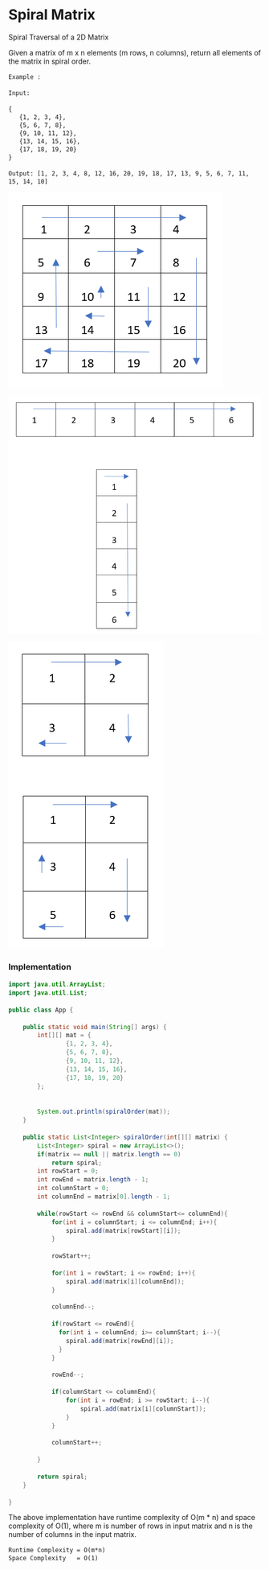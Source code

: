 # Spiral Matrix
Spiral Traversal of a 2D Matrix

Given a matrix of m x n elements (m rows, n columns), return all elements of the matrix in spiral order.

```
Example :

Input:

{
   {1, 2, 3, 4},
   {5, 6, 7, 8},
   {9, 10, 11, 12},
   {13, 14, 15, 16},
   {17, 18, 19, 20}
}

Output: [1, 2, 3, 4, 8, 12, 16, 20, 19, 18, 17, 13, 9, 5, 6, 7, 11, 15, 14, 10]
```

![Spiral Traversal of a 2D Matrix](spiral-traversal.PNG?raw=true "Spiral Traversal of a 2D Matrix")

![Spiral Traversal of a 2D Matrix](example.PNG?raw=true "Spiral Traversal of a 2D Matrix")

![Spiral Traversal of a 2D Matrix](examples-2.PNG?raw=true "Spiral Traversal of a 2D Matrix")


### Implementation

```java
import java.util.ArrayList;
import java.util.List;

public class App {

	public static void main(String[] args) {
		int[][] mat = {
				{1, 2, 3, 4},
				{5, 6, 7, 8},
				{9, 10, 11, 12},
				{13, 14, 15, 16},
				{17, 18, 19, 20}
		};

		
		System.out.println(spiralOrder(mat));
	}
	
	public static List<Integer> spiralOrder(int[][] matrix) {
        List<Integer> spiral = new ArrayList<>();
        if(matrix == null || matrix.length == 0)
            return spiral;
        int rowStart = 0;
        int rowEnd = matrix.length - 1;
        int columnStart = 0;
        int columnEnd = matrix[0].length - 1;
        
        while(rowStart <= rowEnd && columnStart<= columnEnd){
            for(int i = columnStart; i <= columnEnd; i++){
                spiral.add(matrix[rowStart][i]);
            }
            
            rowStart++;
            
            for(int i = rowStart; i <= rowEnd; i++){
                spiral.add(matrix[i][columnEnd]);
            }
            
            columnEnd--;
            
            if(rowStart <= rowEnd){
              for(int i = columnEnd; i>= columnStart; i--){
                spiral.add(matrix[rowEnd][i]);
              }
            }
            
            rowEnd--;
            
            if(columnStart <= columnEnd){
                for(int i = rowEnd; i >= rowStart; i--){
                    spiral.add(matrix[i][columnStart]);
                }
            }
            
            columnStart++;
            
        }
        
        return spiral;
    }

}

```

The above implementation have runtime complexity of O(m * n) and space complexity of O(1), where m is number of rows in input matrix and n is the number of columns in the input matrix.

```
Runtime Complexity = O(m*n)
Space Complexity   = O(1)
```
